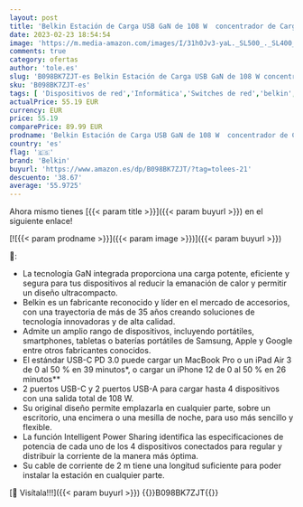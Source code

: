 ```yaml
---
layout: post
title: 'Belkin Estación de Carga USB GaN de 108 W  concentrador de Carga Rápida y 2 Puertos USB-C y 2 Puertos USB-A para MacBook  Pro  Air  iPhone  Pro  Max  Mini  iPad Pro  Air  Galaxy y Otros'
date: 2023-02-23 18:54:54
image: 'https://m.media-amazon.com/images/I/31h0Jv3-yaL._SL500_._SL400_.jpg'
comments: true
category: ofertas
author: 'tole.es'
slug: 'B098BK7ZJT-es Belkin Estación de Carga USB GaN de 108 W concentrador de...'
sku: 'B098BK7ZJT-es'
tags: [ 'Dispositivos de red','Informática','Switches de red','belkin','ipad','iphone','🇪🇸', ]
actualPrice: 55.19 EUR
currency: EUR
price: 55.19
comparePrice: 89.99 EUR
prodname: 'Belkin Estación de Carga USB GaN de 108 W  concentrador de Carga Rápida y 2 Puertos USB-C y 2 Puertos USB-A para MacBook  Pro  Air  iPhone  Pro  Max  Mini  iPad Pro  Air  Galaxy y Otros'
country: 'es'
flag: '🇪🇸'
brand: 'Belkin'
buyurl: 'https://www.amazon.es/dp/B098BK7ZJT/?tag=tolees-21'
descuento: '38.67'
average: '55.9725'
---
```


Ahora mismo tienes [{{< param title >}}]({{< param buyurl >}}) en el siguiente enlace!

[![{{< param prodname >}}]({{< param image >}})]({{< param buyurl >}})

🔎:

- La tecnología GaN integrada proporciona una carga potente, eficiente y segura para tus dispositivos al reducir la emanación de calor y permitir un diseño ultracompacto.
- Belkin es un fabricante reconocido y líder en el mercado de accesorios, con una trayectoria de más de 35 años creando soluciones de tecnología innovadoras y de alta calidad.
- Admite un amplio rango de dispositivos, incluyendo portátiles, smartphones, tabletas o baterías portátiles de Samsung, Apple y Google entre otros fabricantes conocidos.
- El estándar USB-C PD 3.0 puede cargar un MacBook Pro o un iPad Air 3 de 0 al 50 % en 39 minutos*, o cargar un iPhone 12 de 0 al 50 % en 26 minutos**
- 2 puertos USB-C y 2 puertos USB-A para cargar hasta 4 dispositivos con una salida total de 108 W.
- Su original diseño permite emplazarla en cualquier parte, sobre un escritorio, una encimera o una mesilla de noche, para uso más sencillo y flexible.
- La función Intelligent Power Sharing identifica las especificaciones de potencia de cada uno de los 4 dispositivos conectados para regular y distribuir la corriente de la manera más óptima.
- Su cable de corriente de 2 m tiene una longitud suficiente para poder instalar la estación en cualquier parte.

[🛒 Visítala!!!]({{< param buyurl >}})
{{<world>}}B098BK7ZJT{{</world>}}
